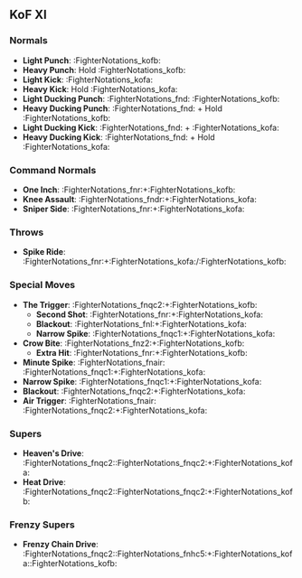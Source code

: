 ## KoF XI
### Normals
- **Light Punch**: :FighterNotations_kofb:
- **Heavy Punch**: Hold :FighterNotations_kofb:
- **Light Kick**: :FighterNotations_kofa:
- **Heavy Kick**: Hold :FighterNotations_kofa:
- **Light Ducking Punch**: :FighterNotations_fnd: :FighterNotations_kofb:
- **Heavy Ducking Punch**: :FighterNotations_fnd: + Hold :FighterNotations_kofb: 
- **Light Ducking Kick**: :FighterNotations_fnd: + :FighterNotations_kofa: 
- **Heavy Ducking Kick**: :FighterNotations_fnd: + Hold :FighterNotations_kofa: 
### Command Normals
- **One Inch**: :FighterNotations_fnr:+:FighterNotations_kofb:
- **Knee Assault**: :FighterNotations_fndr:+:FighterNotations_kofa:
- **Sniper Side**: :FighterNotations_fnr:+:FighterNotations_kofa:
### Throws
- **Spike Ride**: :FighterNotations_fnr:+:FighterNotations_kofa:/:FighterNotations_kofb:
### Special Moves
- **The Trigger**: :FighterNotations_fnqc2:+:FighterNotations_kofb: 
	- **Second Shot**: :FighterNotations_fnr:+:FighterNotations_kofa:
	- **Blackout**: :FighterNotations_fnl:+:FighterNotations_kofa: 
	- **Narrow Spike**: :FighterNotations_fnqc1:+:FighterNotations_kofa:
- **Crow Bite**: :FighterNotations_fnz2:+:FighterNotations_kofb:
	- **Extra Hit**: :FighterNotations_fnr:+:FighterNotations_kofb:
- **Minute Spike**: :FighterNotations_fnair: :FighterNotations_fnqc1:+:FighterNotations_kofa:
- **Narrow Spike**: :FighterNotations_fnqc1:+:FighterNotations_kofa:
- **Blackout**: :FighterNotations_fnqc2:+:FighterNotations_kofa:
- **Air Trigger**: :FighterNotations_fnair: :FighterNotations_fnqc2:+:FighterNotations_kofa:

### Supers
- **Heaven's Drive**: :FighterNotations_fnqc2::FighterNotations_fnqc2:+:FighterNotations_kofa:
- **Heat Drive**: :FighterNotations_fnqc2::FighterNotations_fnqc2:+:FighterNotations_kofb: 
### Frenzy Supers
- **Frenzy Chain Drive**: :FighterNotations_fnqc2::FighterNotations_fnhc5:+:FighterNotations_kofa::FighterNotations_kofb:







